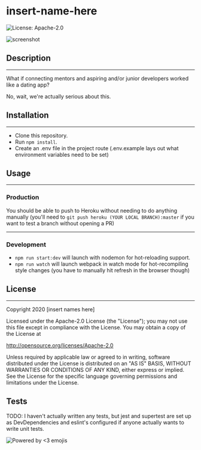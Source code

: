 # insert-name-here

![License: Apache-2.0](https://img.shields.io/badge/license-Apache%202.0-green.svg)

![screenshot](docs/assets/screenshot.png)

## Description

---

What if connecting mentors and aspiring and/or junior developers worked like a dating app?

No, wait, we're actually serious about this.

## Installation

---

- Clone this repository.
- Run `npm install`.
- Create an .env file in the project route (.env.example lays out what environment variables need to be set)

## Usage

---

### Production

You should be able to push to Heroku without needing to do anything manually (you'll need to `git push heroku (YOUR LOCAL BRANCH):master` if you want to test a branch without opening a PR)

---

### Development

- `npm run start:dev` will launch with nodemon for hot-reloading support.
- `npm run watch` will launch webpack in watch mode for hot-recompiling style changes (you have to manually hit refresh in the browser though)

## License

---

Copyright 2020 [insert names here]

Licensed under the Apache-2.0 License (the "License");
you may not use this file except in compliance with the License.
You may obtain a copy of the License at

<http://opensource.org/licenses/Apache-2.0>

Unless required by applicable law or agreed to in writing, software
distributed under the License is distributed on an "AS IS" BASIS,
WITHOUT WARRANTIES OR CONDITIONS OF ANY KIND, either express or implied.
See the License for the specific language governing permissions and
limitations under the License.

## Tests

TODO: I haven't actually written any tests, but jest and supertest are set up as DevDependencies and eslint's configured if anyone actually wants to write unit tests.

![Powered by <3 emojis](https://img.shields.io/badge/made%20with-%F0%9F%92%96-lightgrey.svg)
